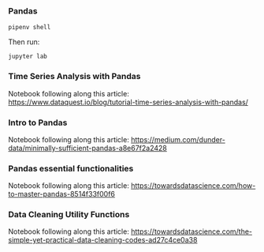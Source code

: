 ### Pandas
```
pipenv shell
```

Then run:

``` 
jupyter lab
```

### Time Series Analysis with Pandas
Notebook following along this article: https://www.dataquest.io/blog/tutorial-time-series-analysis-with-pandas/

### Intro to Pandas
Notebook following along this article: https://medium.com/dunder-data/minimally-sufficient-pandas-a8e67f2a2428

### Pandas essential functionalities
Notebook following along this article: https://towardsdatascience.com/how-to-master-pandas-8514f33f00f6

### Data Cleaning Utility Functions
Notebook following along this article: https://towardsdatascience.com/the-simple-yet-practical-data-cleaning-codes-ad27c4ce0a38
